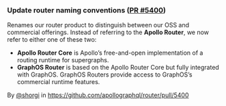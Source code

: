 ### Update router naming conventions ([PR #5400](https://github.com/apollographql/router/pull/5400))

Renames our router product to distinguish between our OSS and commercial offerings. Instead of referring to the **Apollo Router**, we now refer to either one of these two:
- **Apollo Router Core** is Apollo’s free-and-open implementation of a routing runtime for supergraphs. 
- **GraphOS Router** is based on the Apollo Router Core but fully integrated with GraphOS. GraphOS Routers provide access to GraphOS’s commercial runtime features.


By [@shorgi](https://github.com/shorgi) in https://github.com/apollographql/router/pull/5400
